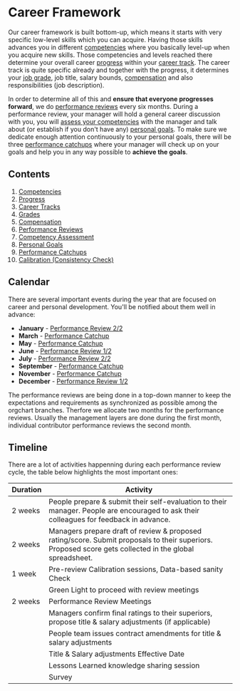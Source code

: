 # Career Framework

Our career framework is built bottom-up, which means it starts with very specific low-level skills which you can acquire. Having those skills advances you in different [competencies](competencies.md) where you basically level-up when you acquire new skills. Those competencies and levels reached there determine your overall career [progress](progress.md) within your [career track](career-tracks/readme.md). The career track is quite specific already and together with the progress, it determines your [job grade](grades.md), job title, salary bounds, [compensation](compensation.md) and also responsibilities (job description).

In order to determine all of this and **ensure that everyone progresses forward**, we do [performance reviews](performance-reviews.md) every six months. During a performance review, your manager will hold a general career discussion with you, you will [assess your competencies](competency-assessment.md) with the manager and talk about (or establish if you don't have any) [personal goals](personal-goals.md). To make sure we dedicate enough attention continuously to your personal goals, there will be three [performance catchups](performance-catchups) where your manager will check up on your goals and help you in any way possible to **achieve the goals**.

## Contents

1. [Competencies](competencies.md)
1. [Progress](progress.md)
1. [Career Tracks](career-tracks/readme.md)
1. [Grades](grades.md)
1. [Compensation](compensation.md)
1. [Performance Reviews](performance-reviews.md)
1. [Competency Assessment](competency-assessment.md)
1. [Personal Goals](personal-goals.md)
1. [Performance Catchups](performance-catchups.md)
1. [Calibration (Consistency Check)](calibration.md)

## Calendar

There are several important events during the year that are focused on career and personal development. You'll be notified about them well in advance:

- **January** - [Performance Review 2/2](performance-reviews.md)
- **March** - [Performance Catchup](performance-catchups.md)
- **May** - [Performance Catchup](performance-catchups.md)
- **June** - [Performance Review 1/2](performance-reviews.md)
- **July** - [Performance Review 2/2](performance-reviews.md)
- **September** - [Performance Catchup](performance-catchups.md)
- **November** - [Performance Catchup](performance-catchups.md)
- **December** - [Performance Review 1/2](performance-reviews.md)

The performance reviews are being done in a top-down manner to keep the expectations and requirements as synchronized as possible among the orgchart branches. Therfore we allocate two months for the performance reviews. Usually the management layers are done during the first month, individual contributor performance reviews the second month.

## Timeline

There are a lot of activities happenning during each performance review cycle, the table below highlights the most important ones:

| Duration  | Activity |
| ------------- | ------------- |
| 2 weeks | People prepare & submit their self-evaluation to their manager. People are encouraged to ask their colleagues for feedback in advance.  |
| 2 weeks | Managers prepare draft of review & proposed rating/score. Submit proposals to their superiors. Proposed score gets collected in the global spreadsheet. |
| 1 week | Pre-review Calibration sessions, Data-based sanity Check |
| | Green Light to proceed with review meetings |
| 2 weeks | Performance Review Meetings |
| | Managers confirm final ratings to their superiors, propose title & salary adjustments (if applicable) |
| | People team issues contract amendments for title & salary adjustments |
| | Title & Salary adjustments Effective Date |
| | Lessons Learned knowledge sharing session |
| | Survey |
